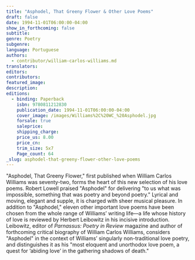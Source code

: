 ```yaml
---
title: "Asphodel, That Greeny Flower & Other Love Poems"
draft: false
date: 1994-11-01T06:00:00-04:00
show_in_forthcoming: false
subtitle:
genre: Poetry
subgenre:
language: Portuguese
authors:
  - contributor/william-carlos-williams.md
translators:
editors:
contributors:
featured_image:
description:
editions:
  - binding: Paperback
    isbn: 9780811212830
    publication_date: 1994-11-01T06:00:00-04:00
    cover_image: /images/Williams%2C%20WC_%20Asphodel.jpg
    forsale: true
    saleprice:
    shipping_charge:
    price_us: 8.00
    price_cn:
    trim_size: 5x7
    Page_count: 64
_slug: asphodel-that-greeny-flower-other-love-poems
---
```


"Asphodel, That Greeny Flower," first published when William Carlos Williams was seventy-two, forms the heart of this new selection of his love poems. Robert Lowell praised "Asphodel" for delivering "to us what was impossible, something that was poetry and beyond poetry." Lyrical and moving, elegant and supple, it is charged with sheer musical pleasure. In addition to "Asphodel," eleven other important love poems have been chosen from the whole range of Williams’ writing life––a life whose history of love is reviewed by Herbert Leibowitz in his incisive introduction. Leibowitz, editor of _Parnassus: Poetry in Review_ magazine and author of forthcoming critical biography of William Carlos Williams, considers "Asphodel" in the context of Williams’ singularly non-traditional love poetry, and distinguishes it as his "most eloquent and unorthodox love poem, a quest for ’abiding love’ in the gathering shadows of death."

